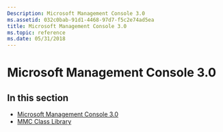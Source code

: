 ```yaml
---
Description: Microsoft Management Console 3.0
ms.assetid: 032c0bab-91d1-4468-97d7-f5c2e74ad5ea
title: Microsoft Management Console 3.0
ms.topic: reference
ms.date: 05/31/2018
---
```


# Microsoft Management Console 3.0

## In this section

-   [Microsoft Management Console 3.0](/previous-versions/windows/desktop/mmc/mmc-3.0/ms692740(v=vs.85))
-   [MMC Class Library](https://www.bing.com/search?q=MMC+Class+Library)

 

 